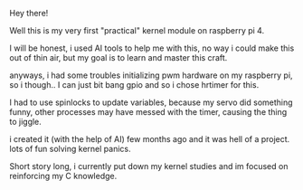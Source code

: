 Hey there!

Well this is my very first "practical" kernel module on raspberry pi 4.

I will be honest, i used AI tools to help me with this, no way i could make this out of thin air, but my goal is to learn and master this craft.

anyways, i had some troubles initializing pwm hardware on my raspberry pi, so i though.. I can just bit bang gpio and so i chose hrtimer for this.

I had to use spinlocks to update variables, because my servo did something funny, other processes may have messed with the timer, causing the thing to jiggle.

i created it (with the help of AI) few months ago and it was hell of a project.
lots of fun solving kernel panics.

Short story long, i currently put down my kernel studies and im focused on reinforcing my C knowledge. 
